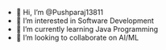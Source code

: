- 👋 Hi, I’m @Pushparaj13811
- 👀 I’m interested in Software Development
- 🌱 I’m currently learning Java Programming
- 💞️ I’m looking to collaborate on AI/ML
<!---
Pushparaj13811/Pushparaj13811 is a ✨ special ✨ repository because its `README.md` (this file) appears on your GitHub profile.
You can click the Preview link to take a look at your changes.
--->
